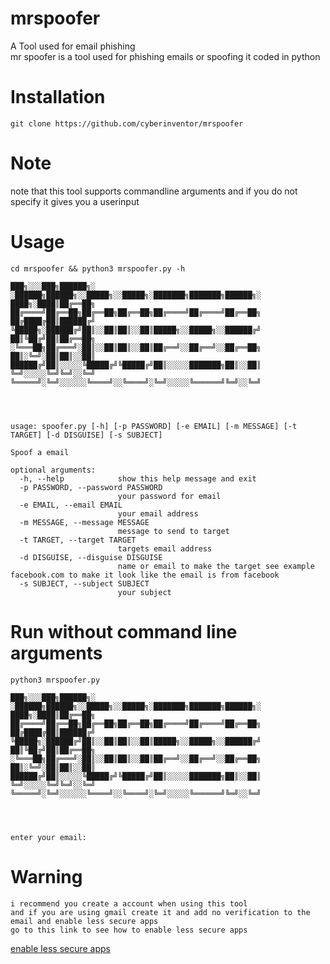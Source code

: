 # mrspoofer
A Tool used for email phishing<br>
mr spoofer is a tool used for phishing emails or spoofing it
coded in python
# Installation
```
git clone https://github.com/cyberinventor/mrspoofer
```
# Note
note that this tool supports commandline arguments and if you do not specify it gives you a userinput
# Usage
```
cd mrspoofer && python3 mrspoofer.py -h

███╗░░░███╗██████╗░  ░██████╗██████╗░░█████╗░░█████╗░███████╗███████╗██████╗░
████╗░████║██╔══██╗  ██╔════╝██╔══██╗██╔══██╗██╔══██╗██╔════╝██╔════╝██╔══██╗
██╔████╔██║██████╔╝  ╚█████╗░██████╔╝██║░░██║██║░░██║█████╗░░█████╗░░██████╔╝
██║╚██╔╝██║██╔══██╗  ░╚═══██╗██╔═══╝░██║░░██║██║░░██║██╔══╝░░██╔══╝░░██╔══██╗
██║░╚═╝░██║██║░░██║  ██████╔╝██║░░░░░╚█████╔╝╚█████╔╝██║░░░░░███████╗██║░░██║
╚═╝░░░░░╚═╝╚═╝░░╚═╝  ╚═════╝░╚═╝░░░░░░╚════╝░░╚════╝░╚═╝░░░░░╚══════╝╚═╝░░╚═╝




usage: spoofer.py [-h] [-p PASSWORD] [-e EMAIL] [-m MESSAGE] [-t TARGET] [-d DISGUISE] [-s SUBJECT]

Spoof a email

optional arguments:
  -h, --help            show this help message and exit
  -p PASSWORD, --password PASSWORD
                        your password for email
  -e EMAIL, --email EMAIL
                        your email address
  -m MESSAGE, --message MESSAGE
                        message to send to target
  -t TARGET, --target TARGET
                        targets email address
  -d DISGUISE, --disguise DISGUISE
                        name or email to make the target see example facebook.com to make it look like the email is from facebook
  -s SUBJECT, --subject SUBJECT
                        your subject
```
# Run without command line arguments
```
python3 mrspoofer.py

███╗░░░███╗██████╗░  ░██████╗██████╗░░█████╗░░█████╗░███████╗███████╗██████╗░
████╗░████║██╔══██╗  ██╔════╝██╔══██╗██╔══██╗██╔══██╗██╔════╝██╔════╝██╔══██╗
██╔████╔██║██████╔╝  ╚█████╗░██████╔╝██║░░██║██║░░██║█████╗░░█████╗░░██████╔╝
██║╚██╔╝██║██╔══██╗  ░╚═══██╗██╔═══╝░██║░░██║██║░░██║██╔══╝░░██╔══╝░░██╔══██╗
██║░╚═╝░██║██║░░██║  ██████╔╝██║░░░░░╚█████╔╝╚█████╔╝██║░░░░░███████╗██║░░██║
╚═╝░░░░░╚═╝╚═╝░░╚═╝  ╚═════╝░╚═╝░░░░░░╚════╝░░╚════╝░╚═╝░░░░░╚══════╝╚═╝░░╚═╝




enter your email:
```
# Warning
```
i recommend you create a account when using this tool
and if you are using gmail create it and add no verification to the email and enable less secure apps
go to this link to see how to enable less secure apps
```
<a href=https://hotter.io/docs/email-accounts/secure-app-gmail/>enable less secure apps</a>
